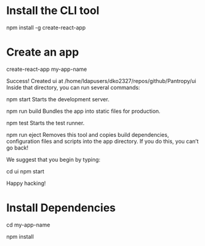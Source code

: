 # Install the CLI tool

npm install -g create-react-app



# Create an app

create-react-app my-app-name

Success! Created ui at /home/ldapusers/dko2327/repos/github/Pantropy/ui
Inside that directory, you can run several commands:

  npm start
    Starts the development server.

  npm run build
    Bundles the app into static files for production.

  npm test
    Starts the test runner.

  npm run eject
    Removes this tool and copies build dependencies, configuration files
    and scripts into the app directory. If you do this, you can’t go back!

We suggest that you begin by typing:

  cd ui
  npm start

Happy hacking!


# Install Dependencies

cd my-app-name

npm install

